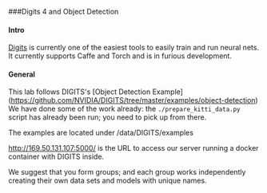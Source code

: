 ###Digits 4 and Object Detection

#### Intro
[Digits](https://github.com/NVIDIA/nvidia-docker/wiki/DIGITS) is currently one of the easiest tools to easily train and run neural nets.
It currently supports Caffe and Torch and is in furious development.

#### General
This lab follows DIGITS's [Object Detection Example] (https://github.com/NVIDIA/DIGITS/tree/master/examples/object-detection) 
We have done some of the work already: the `./prepare_kitti_data.py` script has already been run; you need to pick up from there.

The examples are located under /data/DIGITS/examples

http://169.50.131.107:5000/  is the URL to access our server running a docker container with DIGITS inside.

We suggest that you form groups; and each group works independently creating their own data sets and models with unique names.
